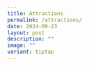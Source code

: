 ```yaml
---
title: Attractions
permalink: /attractions/
date: 2024-09-23
layout: post
description: ""
image: ""
variant: tiptap
---
```

